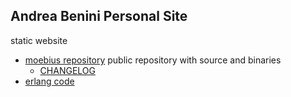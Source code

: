 ## Andrea Benini Personal Site

static website

- [moebius repository](https://andreabenini.github.io/moebius/) public repository with source and binaries
  * [CHANGELOG](https://raw.githubusercontent.com/andreabenini/moebius/master/CHANGELOG)
- [erlang code](https://github.com/andreabenini/erlangCode)

